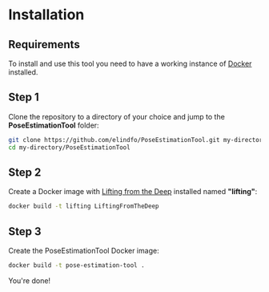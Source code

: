 [Docker]: https://www.docker.com/
[Lifting from the Deep]: https://github.com/DenisTome/Lifting-from-the-Deep-release

# Installation
## Requirements

To install and use this tool you need to have a working instance of [Docker] installed.


## Step 1
Clone the repository to a directory of your choice and jump to the **PoseEstimationTool** folder:

```bash 
git clone https://github.com/elindfo/PoseEstimationTool.git my-directory
cd my-directory/PoseEstimationTool
```

## Step 2
Create a Docker image with [Lifting from the Deep] installed named **"lifting"**: 

```bash
docker build -t lifting LiftingFromTheDeep
```

## Step 3
Create the PoseEstimationTool Docker image:

```bash
docker build -t pose-estimation-tool .
```

You're done!
